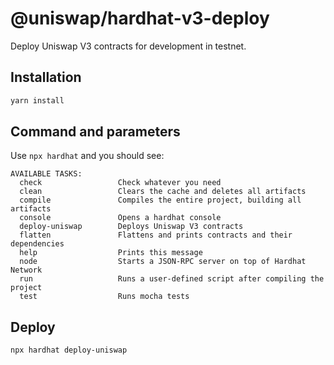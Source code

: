 # @uniswap/hardhat-v3-deploy

Deploy Uniswap V3 contracts for development in testnet.

## Installation

```sh
yarn install
```

## Command and parameters
Use `npx hardhat` and you should see:

```
AVAILABLE TASKS:
  check                 Check whatever you need
  clean                 Clears the cache and deletes all artifacts
  compile               Compiles the entire project, building all artifacts
  console               Opens a hardhat console
  deploy-uniswap        Deploys Uniswap V3 contracts
  flatten               Flattens and prints contracts and their dependencies
  help                  Prints this message
  node                  Starts a JSON-RPC server on top of Hardhat Network
  run                   Runs a user-defined script after compiling the project
  test                  Runs mocha tests
```

## Deploy

```sh
npx hardhat deploy-uniswap
```

